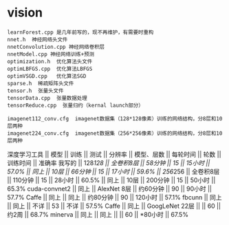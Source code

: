 # vision
    learnForest.cpp 是几年前写的，现不再维护，有需要时重构
    nnet.h  神经网络头文件
    nnetConvolution.cpp 神经网络卷积层
    nnetModel.cpp 神经网络训练+预测
    optimization.h  优化算法头文件
    optimLBFGS.cpp  优化算法LBFGS
    optimVSGD.cpp   优化算法SGD
    sparse.h  稀疏矩阵头文件
    tensor.h  张量头文件
    tensorData.cpp  张量数据处理
    tensorReduce.cpp  张量归约（kernal launch部分）
    
    imagenet112_conv.cfg  imagenet数据集（128*128像素）训练的网络结构，分8层和10层两种
    imagenet224_conv.cfg  imagenet数据集（256*256像素）训练的网络结构，分8层和10层两种

深度学习工具 || 模型 || 训练 || 测试
 || 分辨率 || 模型、层数 || 每轮时间 || 轮数 || 训练时间 || 准确率
我写的 || 128*128 || 全卷积8层 || 58分钟 || 15 || 15小时 || 57.0%
 || 同上 || 10层 || 66分钟 || 15 || 17小时 || 59.6%
 || 256*256 || 全卷积8层 || 110分钟 || 15 || 28小时 || 60.5%
 || 同上 || 10层 || 200分钟 || 15 || 50小时 || 65.3%
cuda-convnet2 || 同上 || AlexNet 8层 || 约60分钟 || 90 || 90小时 || 57.7%
Caffe || 同上 || 同上 || 约80分钟 || 90 || 120小时 || 57.1%
fbcunn || 同上 || 同上 || 不详 || 53 || 不详 || 57.5%
Caffe || 同上 || GoogLeNet 22层 ||  || 60 || 约2周 || 68.7%
minerva || 同上 || 同上 ||  || 60 || *80小时 || 67.5%
